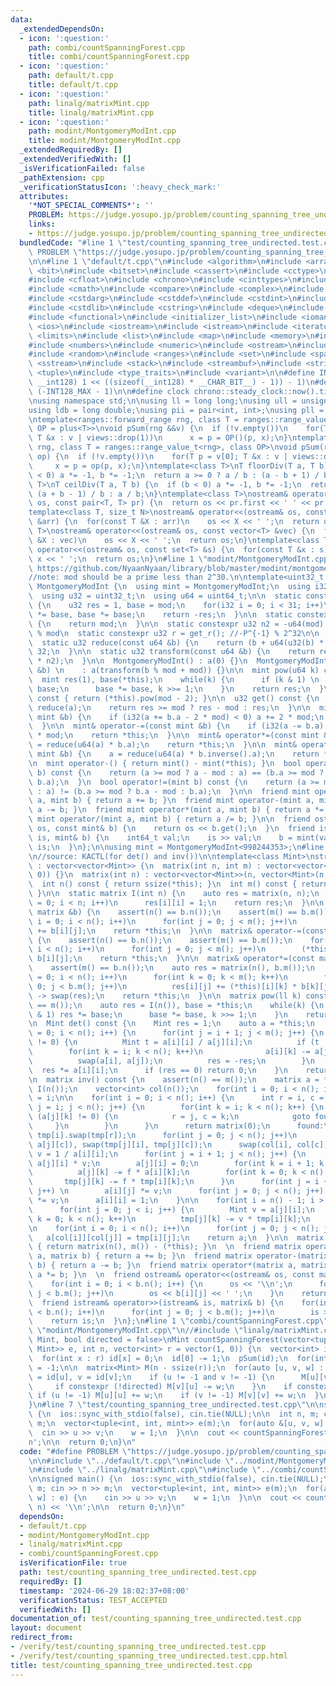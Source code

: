 ```yaml
---
data:
  _extendedDependsOn:
  - icon: ':question:'
    path: combi/countSpanningForest.cpp
    title: combi/countSpanningForest.cpp
  - icon: ':question:'
    path: default/t.cpp
    title: default/t.cpp
  - icon: ':question:'
    path: linalg/matrixMint.cpp
    title: linalg/matrixMint.cpp
  - icon: ':question:'
    path: modint/MontgomeryModInt.cpp
    title: modint/MontgomeryModInt.cpp
  _extendedRequiredBy: []
  _extendedVerifiedWith: []
  _isVerificationFailed: false
  _pathExtension: cpp
  _verificationStatusIcon: ':heavy_check_mark:'
  attributes:
    '*NOT_SPECIAL_COMMENTS*': ''
    PROBLEM: https://judge.yosupo.jp/problem/counting_spanning_tree_undirected
    links:
    - https://judge.yosupo.jp/problem/counting_spanning_tree_undirected
  bundledCode: "#line 1 \"test/counting_spanning_tree_undirected.test.cpp\"\n#define\
    \ PROBLEM \"https://judge.yosupo.jp/problem/counting_spanning_tree_undirected\"\
    \n\n#line 1 \"default/t.cpp\"\n#include <algorithm>\n#include <array>\n#include\
    \ <bit>\n#include <bitset>\n#include <cassert>\n#include <cctype>\n#include <cfenv>\n\
    #include <cfloat>\n#include <chrono>\n#include <cinttypes>\n#include <climits>\n\
    #include <cmath>\n#include <compare>\n#include <complex>\n#include <concepts>\n\
    #include <cstdarg>\n#include <cstddef>\n#include <cstdint>\n#include <cstdio>\n\
    #include <cstdlib>\n#include <cstring>\n#include <deque>\n#include <fstream>\n\
    #include <functional>\n#include <initializer_list>\n#include <iomanip>\n#include\
    \ <ios>\n#include <iostream>\n#include <istream>\n#include <iterator>\n#include\
    \ <limits>\n#include <list>\n#include <map>\n#include <memory>\n#include <new>\n\
    #include <numbers>\n#include <numeric>\n#include <ostream>\n#include <queue>\n\
    #include <random>\n#include <ranges>\n#include <set>\n#include <span>\n#include\
    \ <sstream>\n#include <stack>\n#include <streambuf>\n#include <string>\n#include\
    \ <tuple>\n#include <type_traits>\n#include <variant>\n\n#define INT128_MAX (__int128)(((unsigned\
    \ __int128) 1 << ((sizeof(__int128) * __CHAR_BIT__) - 1)) - 1)\n#define INT128_MIN\
    \ (-INT128_MAX - 1)\n\n#define clock chrono::steady_clock::now().time_since_epoch().count()\n\
    \nusing namespace std;\n\nusing ll = long long;\nusing ull = unsigned long long;\n\
    using ldb = long double;\nusing pii = pair<int, int>;\nusing pll = pair<ll, ll>;\n\
    \ntemplate<ranges::forward_range rng, class T = ranges::range_value_t<rng>, class\
    \ OP = plus<T>>\nvoid pSum(rng &&v) {\n  if (!v.empty())\n    for(T p = v[0];\
    \ T &x : v | views::drop(1))\n      x = p = OP()(p, x);\n}\ntemplate<ranges::forward_range\
    \ rng, class T = ranges::range_value_t<rng>, class OP>\nvoid pSum(rng &&v, OP\
    \ op) {\n  if (!v.empty())\n    for(T p = v[0]; T &x : v | views::drop(1))\n \
    \     x = p = op(p, x);\n}\ntemplate<class T>\nT floorDiv(T a, T b) {\n  if (b\
    \ < 0) a *= -1, b *= -1;\n  return a >= 0 ? a / b : (a - b + 1) / b;\n}\ntemplate<class\
    \ T>\nT ceilDiv(T a, T b) {\n  if (b < 0) a *= -1, b *= -1;\n  return a >= 0 ?\
    \ (a + b - 1) / b : a / b;\n}\ntemplate<class T>\nostream& operator<<(ostream&\
    \ os, const pair<T, T> pr) {\n  return os << pr.first << ' ' << pr.second;\n}\n\
    template<class T, size_t N>\nostream& operator<<(ostream& os, const array<T, N>\
    \ &arr) {\n  for(const T &X : arr)\n    os << X << ' ';\n  return os;\n}\ntemplate<class\
    \ T>\nostream& operator<<(ostream& os, const vector<T> &vec) {\n  for(const T\
    \ &X : vec)\n    os << X << ' ';\n  return os;\n}\ntemplate<class T>\nostream&\
    \ operator<<(ostream& os, const set<T> &s) {\n  for(const T &x : s)\n    os <<\
    \ x << ' ';\n  return os;\n}\n#line 1 \"modint/MontgomeryModInt.cpp\"\n//reference:\
    \ https://github.com/NyaanNyaan/library/blob/master/modint/montgomery-modint.hpp#L10\n\
    //note: mod should be a prime less than 2^30.\n\ntemplate<uint32_t mod>\nstruct\
    \ MontgomeryModInt {\n  using mint = MontgomeryModInt;\n  using i32 = int32_t;\n\
    \  using u32 = uint32_t;\n  using u64 = uint64_t;\n\n  static constexpr u32 get_r()\
    \ {\n    u32 res = 1, base = mod;\n    for(i32 i = 0; i < 31; i++)\n      res\
    \ *= base, base *= base;\n    return -res;\n  }\n\n  static constexpr u32 get_mod()\
    \ {\n    return mod;\n  }\n\n  static constexpr u32 n2 = -u64(mod) % mod; //2^64\
    \ % mod\n  static constexpr u32 r = get_r(); //-P^{-1} % 2^32\n\n  u32 a;\n\n\
    \  static u32 reduce(const u64 &b) {\n    return (b + u64(u32(b) * r) * mod) >>\
    \ 32;\n  }\n\n  static u32 transform(const u64 &b) {\n    return reduce(u64(b)\
    \ * n2);\n  }\n\n  MontgomeryModInt() : a(0) {}\n  MontgomeryModInt(const int64_t\
    \ &b) \n    : a(transform(b % mod + mod)) {}\n\n  mint pow(u64 k) const {\n  \
    \  mint res(1), base(*this);\n    while(k) {\n      if (k & 1) \n        res *=\
    \ base;\n      base *= base, k >>= 1;\n    }\n    return res;\n  }\n\n  mint inverse()\
    \ const { return (*this).pow(mod - 2); }\n\n  u32 get() const {\n    u32 res =\
    \ reduce(a);\n    return res >= mod ? res - mod : res;\n  }\n\n  mint& operator+=(const\
    \ mint &b) {\n    if (i32(a += b.a - 2 * mod) < 0) a += 2 * mod;\n    return *this;\n\
    \  }\n\n  mint& operator-=(const mint &b) {\n    if (i32(a -= b.a) < 0) a += 2\
    \ * mod;\n    return *this;\n  }\n\n  mint& operator*=(const mint &b) {\n    a\
    \ = reduce(u64(a) * b.a);\n    return *this;\n  }\n\n  mint& operator/=(const\
    \ mint &b) {\n    a = reduce(u64(a) * b.inverse().a);\n    return *this;\n  }\n\
    \n  mint operator-() { return mint() - mint(*this); }\n  bool operator==(mint\
    \ b) const {\n    return (a >= mod ? a - mod : a) == (b.a >= mod ? b.a - mod :\
    \ b.a);\n  }\n  bool operator!=(mint b) const {\n    return (a >= mod ? a - mod\
    \ : a) != (b.a >= mod ? b.a - mod : b.a);\n  }\n\n  friend mint operator+(mint\
    \ a, mint b) { return a += b; }\n  friend mint operator-(mint a, mint b) { return\
    \ a -= b; }\n  friend mint operator*(mint a, mint b) { return a *= b; }\n  friend\
    \ mint operator/(mint a, mint b) { return a /= b; }\n\n  friend ostream& operator<<(ostream&\
    \ os, const mint& b) {\n    return os << b.get();\n  }\n  friend istream& operator>>(istream&\
    \ is, mint& b) {\n    int64_t val;\n    is >> val;\n    b = mint(val);\n    return\
    \ is;\n  }\n};\n\nusing mint = MontgomeryModInt<998244353>;\n#line 1 \"linalg/matrixMint.cpp\"\
    \n//source: KACTL(for det() and inv())\n\ntemplate<class Mint>\nstruct matrix\
    \ : vector<vector<Mint>> {\n  matrix(int n, int m) : vector<vector<Mint>>(n, vector<Mint>(m,\
    \ 0)) {}\n  matrix(int n) : vector<vector<Mint>>(n, vector<Mint>(n, 0)) {}\n\n\
    \  int n() const { return ssize(*this); }\n  int m() const { return ssize((*this)[0]);\
    \ }\n\n  static matrix I(int n) {\n    auto res = matrix(n, n);\n    for(int i\
    \ = 0; i < n; i++)\n      res[i][i] = 1;\n    return res;\n  }\n\n  matrix& operator+=(const\
    \ matrix &b) {\n    assert(n() == b.n());\n    assert(m() == b.m());\n    for(int\
    \ i = 0; i < n(); i++)\n      for(int j = 0; j < m(); j++)\n        (*this)[i][j]\
    \ += b[i][j];\n    return *this;\n  }\n\n  matrix& operator-=(const matrix &b)\
    \ {\n    assert(n() == b.n());\n    assert(m() == b.m());\n    for(int i = 0;\
    \ i < n(); i++)\n      for(int j = 0; j < m(); j++)\n        (*this)[i][j] -=\
    \ b[i][j];\n    return *this;\n  }\n\n  matrix& operator*=(const matrix &b) {\n\
    \    assert(m() == b.n());\n    auto res = matrix(n(), b.m());\n    for(int i\
    \ = 0; i < n(); i++)\n      for(int k = 0; k < m(); k++)\n        for(int j =\
    \ 0; j < b.m(); j++)\n          res[i][j] += (*this)[i][k] * b[k][j];\n    this\
    \ -> swap(res);\n    return *this;\n  }\n\n  matrix pow(ll k) const {\n    assert(n()\
    \ == m());\n    auto res = I(n()), base = *this;\n    while(k) {\n      if (k\
    \ & 1) res *= base;\n      base *= base, k >>= 1;\n    }\n    return res;\n  }\n\
    \n  Mint det() const {\n    Mint res = 1;\n    auto a = *this;\n    for(int i\
    \ = 0; i < n(); i++) {\n      for(int j = i + 1; j < m(); j++) {\n        while(a[j][i]\
    \ != 0) {\n          Mint t = a[i][i] / a[j][i];\n          if (t != 0)\n    \
    \        for(int k = i; k < n(); k++)\n              a[i][k] -= a[j][k] * t;\n\
    \          swap(a[i], a[j]);\n          res = -res;\n        }\n      }\n    \
    \  res *= a[i][i];\n      if (res == 0) return 0;\n    }\n    return res;\n  }\n\
    \n  matrix inv() const {\n    assert(n() == m());\n    matrix a = *this, tmp =\
    \ I(n());\n    vector<int> col(n());\n    for(int i = 0; i < n(); i++) col[i]\
    \ = i;\n\n    for(int i = 0; i < n(); i++) {\n      int r = i, c = i;\n      for(int\
    \ j = i; j < n(); j++) {\n        for(int k = i; k < n(); k++) {\n          if\
    \ (a[j][k] != 0) {\n            r = j, c = k;\n            goto found;\n     \
    \     }\n        }\n      }\n      return matrix(0);\n      found:\n      a[i].swap(a[r]),\
    \ tmp[i].swap(tmp[r]);\n      for(int j = 0; j < n(); j++)\n        swap(a[j][i],\
    \ a[j][c]), swap(tmp[j][i], tmp[j][c]);\n      swap(col[i], col[c]);\n      Mint\
    \ v = 1 / a[i][i];\n      for(int j = i + 1; j < n(); j++) {\n        Mint f =\
    \ a[j][i] * v;\n        a[j][i] = 0;\n        for(int k = i + 1; k < n(); k++)\n\
    \          a[j][k] -= f * a[i][k];\n        for(int k = 0; k < n(); k++)\n   \
    \       tmp[j][k] -= f * tmp[i][k];\n      }\n      for(int j = i + 1; j < n();\
    \ j++) \n        a[i][j] *= v;\n      for(int j = 0; j < n(); j++) \n        tmp[i][j]\
    \ *= v;\n      a[i][i] = 1;\n    }\n\n    for(int i = n() - 1; i > 0; i--) {\n\
    \      for(int j = 0; j < i; j++) {\n        Mint v = a[j][i];\n        for(int\
    \ k = 0; k < n(); k++)\n          tmp[j][k] -= v * tmp[i][k];\n      }\n    }\n\
    \n    for(int i = 0; i < n(); i++)\n      for(int j = 0; j < n(); j++)\n     \
    \   a[col[i]][col[j]] = tmp[i][j];\n    return a;\n  }\n\n  matrix operator-()\
    \ { return matrix(n(), m()) - (*this); }\n  \n  friend matrix operator+(matrix\
    \ a, matrix b) { return a += b; }\n  friend matrix operator-(matrix a, matrix\
    \ b) { return a -= b; }\n  friend matrix operator*(matrix a, matrix b) { return\
    \ a *= b; }\n  \n  friend ostream& operator<<(ostream& os, const matrix& b) {\n\
    \    for(int i = 0; i < b.n(); i++) {\n      os << '\\n';\n      for(int j = 0;\
    \ j < b.m(); j++)\n        os << b[i][j] << ' ';\n    }\n    return os;\n  }\n\
    \  friend istream& operator>>(istream& is, matrix& b) {\n    for(int i = 0; i\
    \ < b.n(); i++)\n      for(int j = 0; j < b.m(); j++)\n        is >> b[i][j];\n\
    \    return is;\n  }\n};\n#line 1 \"combi/countSpanningForest.cpp\"\n//#include\
    \ \"modint/MontgomeryModInt.cpp\"\n//#include \"linalg/matrixMint.cpp\"\n\ntemplate<class\
    \ Mint, bool directed = false>\nMint countSpanningForest(vector<tuple<int, int,\
    \ Mint>> e, int n, vector<int> r = vector(1, 0)) {\n  vector<int> id(n, 1);\n\
    \  for(int x : r) id[x] = 0;\n  id[0] -= 1;\n  pSum(id);\n  for(int x : r) id[x]\
    \ = -1;\n\n  matrix<Mint> M(n - ssize(r));\n  for(auto [u, v, w] : e) {\n    u\
    \ = id[u], v = id[v];\n    if (u != -1 and v != -1) {\n      M[u][v] -= w;\n \
    \     if constexpr (!directed) M[v][u] -= w;\n    }\n    if constexpr (!directed)\
    \ if (u != -1) M[u][u] += w;\n    if (v != -1) M[v][v] += w;\n  }\n  return M.det();\n\
    }\n#line 7 \"test/counting_spanning_tree_undirected.test.cpp\"\n\nsigned main()\
    \ {\n  ios::sync_with_stdio(false), cin.tie(NULL);\n\n  int n, m; cin >> n >>\
    \ m;\n  vector<tuple<int, int, mint>> e(m);\n  for(auto &[u, v, w] : e) {\n  \
    \  cin >> u >> v;\n    w = 1;\n  }\n\n  cout << countSpanningForest(e, n) << '\\\
    n';\n\n  return 0;\n}\n"
  code: "#define PROBLEM \"https://judge.yosupo.jp/problem/counting_spanning_tree_undirected\"\
    \n\n#include \"../default/t.cpp\"\n#include \"../modint/MontgomeryModInt.cpp\"\
    \n#include \"../linalg/matrixMint.cpp\"\n#include \"../combi/countSpanningForest.cpp\"\
    \n\nsigned main() {\n  ios::sync_with_stdio(false), cin.tie(NULL);\n\n  int n,\
    \ m; cin >> n >> m;\n  vector<tuple<int, int, mint>> e(m);\n  for(auto &[u, v,\
    \ w] : e) {\n    cin >> u >> v;\n    w = 1;\n  }\n\n  cout << countSpanningForest(e,\
    \ n) << '\\n';\n\n  return 0;\n}\n"
  dependsOn:
  - default/t.cpp
  - modint/MontgomeryModInt.cpp
  - linalg/matrixMint.cpp
  - combi/countSpanningForest.cpp
  isVerificationFile: true
  path: test/counting_spanning_tree_undirected.test.cpp
  requiredBy: []
  timestamp: '2024-06-29 18:02:37+08:00'
  verificationStatus: TEST_ACCEPTED
  verifiedWith: []
documentation_of: test/counting_spanning_tree_undirected.test.cpp
layout: document
redirect_from:
- /verify/test/counting_spanning_tree_undirected.test.cpp
- /verify/test/counting_spanning_tree_undirected.test.cpp.html
title: test/counting_spanning_tree_undirected.test.cpp
---
```

